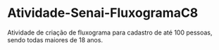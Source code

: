 # Atividade-Senai-FluxogramaC8
Atividade de criação de fluxograma para cadastro de até 100 pessoas, sendo todas maiores de 18 anos.
